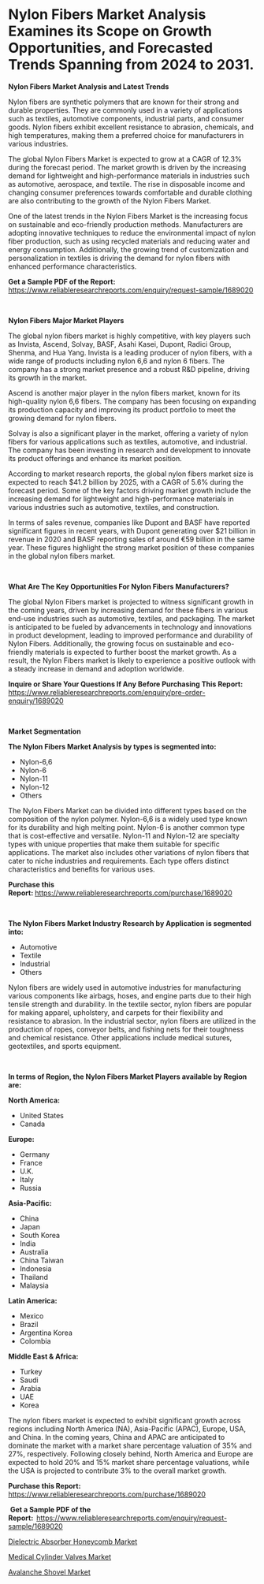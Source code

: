 <p><h1>Nylon Fibers Market Analysis Examines its Scope on Growth Opportunities, and Forecasted Trends Spanning from 2024 to 2031.</h1></p><p><strong>Nylon Fibers Market Analysis and Latest Trends</strong></p>
<p><p>Nylon fibers are synthetic polymers that are known for their strong and durable properties. They are commonly used in a variety of applications such as textiles, automotive components, industrial parts, and consumer goods. Nylon fibers exhibit excellent resistance to abrasion, chemicals, and high temperatures, making them a preferred choice for manufacturers in various industries.</p><p>The global Nylon Fibers Market is expected to grow at a CAGR of 12.3% during the forecast period. The market growth is driven by the increasing demand for lightweight and high-performance materials in industries such as automotive, aerospace, and textile. The rise in disposable income and changing consumer preferences towards comfortable and durable clothing are also contributing to the growth of the Nylon Fibers Market.</p><p>One of the latest trends in the Nylon Fibers Market is the increasing focus on sustainable and eco-friendly production methods. Manufacturers are adopting innovative techniques to reduce the environmental impact of nylon fiber production, such as using recycled materials and reducing water and energy consumption. Additionally, the growing trend of customization and personalization in textiles is driving the demand for nylon fibers with enhanced performance characteristics.</p></p>
<p><strong>Get a Sample PDF of the Report:&nbsp;</strong> <a href="https://www.reliableresearchreports.com/enquiry/request-sample/1689020">https://www.reliableresearchreports.com/enquiry/request-sample/1689020</a></p>
<p>&nbsp;</p>
<p><strong>Nylon Fibers Major Market Players</strong></p>
<p><p>The global nylon fibers market is highly competitive, with key players such as Invista, Ascend, Solvay, BASF, Asahi Kasei, Dupont, Radici Group, Shenma, and Hua Yang. Invista is a leading producer of nylon fibers, with a wide range of products including nylon 6,6 and nylon 6 fibers. The company has a strong market presence and a robust R&D pipeline, driving its growth in the market.</p><p>Ascend is another major player in the nylon fibers market, known for its high-quality nylon 6,6 fibers. The company has been focusing on expanding its production capacity and improving its product portfolio to meet the growing demand for nylon fibers.</p><p>Solvay is also a significant player in the market, offering a variety of nylon fibers for various applications such as textiles, automotive, and industrial. The company has been investing in research and development to innovate its product offerings and enhance its market position.</p><p>According to market research reports, the global nylon fibers market size is expected to reach $41.2 billion by 2025, with a CAGR of 5.6% during the forecast period. Some of the key factors driving market growth include the increasing demand for lightweight and high-performance materials in various industries such as automotive, textiles, and construction.</p><p>In terms of sales revenue, companies like Dupont and BASF have reported significant figures in recent years, with Dupont generating over $21 billion in revenue in 2020 and BASF reporting sales of around €59 billion in the same year. These figures highlight the strong market position of these companies in the global nylon fibers market.</p></p>
<p>&nbsp;</p>
<p><strong>What Are The Key Opportunities For Nylon Fibers Manufacturers?</strong></p>
<p><p>The global Nylon Fibers market is projected to witness significant growth in the coming years, driven by increasing demand for these fibers in various end-use industries such as automotive, textiles, and packaging. The market is anticipated to be fueled by advancements in technology and innovations in product development, leading to improved performance and durability of Nylon Fibers. Additionally, the growing focus on sustainable and eco-friendly materials is expected to further boost the market growth. As a result, the Nylon Fibers market is likely to experience a positive outlook with a steady increase in demand and adoption worldwide.</p></p>
<p><strong>Inquire or Share Your Questions If Any Before Purchasing This Report:</strong> <a href="https://www.reliableresearchreports.com/enquiry/pre-order-enquiry/1689020">https://www.reliableresearchreports.com/enquiry/pre-order-enquiry/1689020</a></p>
<p>&nbsp;</p>
<p><strong>Market Segmentation</strong></p>
<p><strong>The Nylon Fibers Market Analysis by types is segmented into:</strong></p>
<p><ul><li>Nylon-6,6</li><li>Nylon-6</li><li>Nylon-11</li><li>Nylon-12</li><li>Others</li></ul></p>
<p><p>The Nylon Fibers Market can be divided into different types based on the composition of the nylon polymer. Nylon-6,6 is a widely used type known for its durability and high melting point. Nylon-6 is another common type that is cost-effective and versatile. Nylon-11 and Nylon-12 are specialty types with unique properties that make them suitable for specific applications. The market also includes other variations of nylon fibers that cater to niche industries and requirements. Each type offers distinct characteristics and benefits for various uses.</p></p>
<p><strong>Purchase this Report:&nbsp;</strong><a href="https://www.reliableresearchreports.com/purchase/1689020">https://www.reliableresearchreports.com/purchase/1689020</a></p>
<p>&nbsp;</p>
<p><strong>The Nylon Fibers Market Industry Research by Application is segmented into:</strong></p>
<p><ul><li>Automotive</li><li>Textile</li><li>Industrial</li><li>Others</li></ul></p>
<p><p>Nylon fibers are widely used in automotive industries for manufacturing various components like airbags, hoses, and engine parts due to their high tensile strength and durability. In the textile sector, nylon fibers are popular for making apparel, upholstery, and carpets for their flexibility and resistance to abrasion. In the industrial sector, nylon fibers are utilized in the production of ropes, conveyor belts, and fishing nets for their toughness and chemical resistance. Other applications include medical sutures, geotextiles, and sports equipment.</p></p>
<p>&nbsp;</p>
<p><strong>In terms of Region, the Nylon Fibers Market Players available by Region are:</strong></p>
<p>
    <p> <strong> North America: </strong>
        <ul>
            <li>United States</li>
            <li>Canada</li>
        </ul>
        </p> 
    <p> <strong> Europe: </strong>
        <ul>
            <li>Germany</li>
            <li>France</li>
            <li>U.K.</li>
            <li>Italy</li>
            <li>Russia</li>
        </ul>
        </p> 
    <p> <strong> Asia-Pacific: </strong>
        <ul>
            <li>China</li>
            <li>Japan</li>
            <li>South Korea</li>
            <li>India</li>
            <li>Australia</li>
            <li>China Taiwan</li>
            <li>Indonesia</li>
            <li>Thailand</li>
            <li>Malaysia</li>
        </ul>
        </p> 
    <p> <strong> Latin America: </strong>
        <ul>
            <li>Mexico</li>
            <li>Brazil</li>
            <li>Argentina Korea</li>
            <li>Colombia</li>
        </ul>
        </p> 
    <p> <strong> Middle East & Africa: </strong>
        <ul>
            <li>Turkey</li>
            <li>Saudi</li>
            <li>Arabia</li>
            <li>UAE</li>
            <li>Korea</li>
        </ul>
    </p>
    </p>
<p><p>The nylon fibers market is expected to exhibit significant growth across regions including North America (NA), Asia-Pacific (APAC), Europe, USA, and China. In the coming years, China and APAC are anticipated to dominate the market with a market share percentage valuation of 35% and 27%, respectively. Following closely behind, North America and Europe are expected to hold 20% and 15% market share percentage valuations, while the USA is projected to contribute 3% to the overall market growth.</p></p>
<p><strong>Purchase this Report: </strong><a href="https://www.reliableresearchreports.com/purchase/1689020">https://www.reliableresearchreports.com/purchase/1689020</a></p>
<p>&nbsp;<strong>Get a Sample PDF of the Report:&nbsp;&nbsp;</strong><a href="https://www.reliableresearchreports.com/enquiry/request-sample/1689020">https://www.reliableresearchreports.com/enquiry/request-sample/1689020</a></p>
<p><strong></strong></p>
<p><p><a href="https://view.publitas.com/reportprime-1/dielectric-absorber-honeycomb-market-size-share-trends-analysis-report-by-material-by-type-by-end-user-by-region-and-segment-forecasts-2023-2030/">Dielectric Absorber Honeycomb Market</a></p><p><a href="https://view.publitas.com/reportprime-1/medical-cylinder-valves-market-furnish-information-about-market-size-market-share-market-dynamics-and-projections-spanning-from-2023-to-2030/">Medical Cylinder Valves Market</a></p><p><a href="https://view.publitas.com/reportprime-1/avalanche-shovel-market-provides-detailed-segmentation-of-this-market-based-on-type-application-and-region-and-forecast-for-the-period-from-2023-2030/">Avalanche Shovel Market</a></p></p>